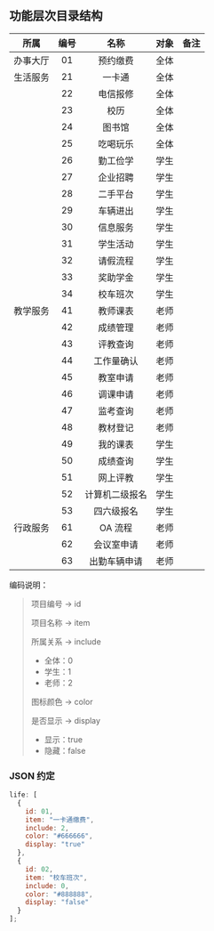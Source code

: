 ## 功能层次目录结构


|   所属   | 编号 |      名称      | 对象 | 备注 |
| :------: | :--: | :------------: | :--: | :--: |
| 办事大厅 |  01  |    预约缴费    | 全体 |      |
| 生活服务 |  21  |     一卡通     | 全体 |      |
|          |  22  |    电信报修    | 全体 |      |
|          |  23  |      校历      | 全体 |      |
|          |  24  |     图书馆     | 全体 |      |
|          |  25  |    吃喝玩乐    | 全体 |      |
|          |  26  |    勤工俭学    | 学生 |      |
|          |  27  |    企业招聘    | 学生 |      |
|          |  28  |    二手平台    | 学生 |      |
|          |  29  |    车辆进出    | 学生 |      |
|          |  30  |    信息服务    | 学生 |      |
|          |  31  |    学生活动    | 学生 |      |
|          |  32  |    请假流程    | 学生 |      |
|          |  33  |    奖助学金    | 学生 |      |
|          |  34  |    校车班次    | 学生 |      |
| 教学服务 |  41  |    教师课表    | 老师 |      |
|          |  42  |    成绩管理    | 老师 |      |
|          |  43  |    评教查询    | 老师 |      |
|          |  44  |   工作量确认   | 老师 |      |
|          |  45  |    教室申请    | 老师 |      |
|          |  46  |    调课申请    | 老师 |      |
|          |  47  |    监考查询    | 老师 |      |
|          |  48  |    教材登记    | 老师 |      |
|          |  49  |    我的课表    | 学生 |      |
|          |  50  |    成绩查询    | 学生 |      |
|          |  51  |    网上评教    | 学生 |      |
|          |  52  | 计算机二级报名 | 学生 |      |
|          |  53  |   四六级报名   | 学生 |      |
| 行政服务 |  61  |    OA 流程     | 老师 |      |
|          |  62  |   会议室申请   | 老师 |      |
|          |  63  |  出勤车辆申请  | 老师 |      |

编码说明：

> 项目编号 -> id
>
> 项目名称 -> item
> 
> 所属关系 -> include
> * 全体：0
> * 学生：1
> * 老师：2
>
> 图标颜色 -> color
> 
> 是否显示 -> display
> - 显示：true
> - 隐藏：false

### JSON 约定

```javascript
life: [
  {
    id: 01,
    item: "一卡通缴费",
    include: 2,
    color: "#666666",
    display: "true"
  },
  {
    id: 02,
    item: "校车班次",
    include: 0,
    color: "#888888",
    display: "false"
  }
];
```
